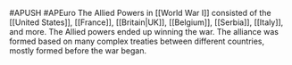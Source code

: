 #APUSH #APEuro 
The Allied Powers in [[World War I]] consisted of the [[United States]], [[France]], [[Britain|UK]], [[Belgium]], [[Serbia]], [[Italy]], and more. The Allied powers ended up winning the war. The alliance was formed based on many complex treaties between different countries, mostly formed before the war began.